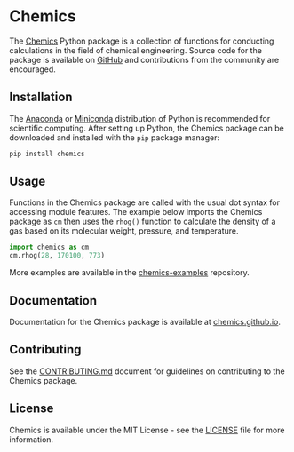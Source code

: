 # Chemics

The [Chemics][] Python package is a collection of functions for conducting
calculations in the field of chemical engineering. Source code for the package
is available on [GitHub][] and contributions from the community are encouraged.

## Installation

The [Anaconda][] or [Miniconda][] distribution of Python is recommended for
scientific computing. After setting up Python, the Chemics package can be
downloaded and installed with the `pip` package manager:

```bash
pip install chemics
```

## Usage

Functions in the Chemics package are called with the usual dot syntax for
accessing module features. The example below imports the Chemics package as `cm`
then uses the `rhog()` function to calculate the density of a gas based on its
molecular weight, pressure, and temperature.

```python
import chemics as cm
cm.rhog(28, 170100, 773)
```

More examples are available in the [chemics-examples][] repository.

## Documentation

Documentation for the Chemics package is available at
[chemics.github.io](https://chemics.github.io).

## Contributing

See the [CONTRIBUTING.md](CONTRIBUTING.md) document for guidelines on
contributing to the Chemics package.

## License

Chemics is available under the MIT License - see the [LICENSE](LICENSE) file for
more information.


[anaconda]: https://www.anaconda.com
[chemics]: https://pypi.org/project/chemics/
[chemics-examples]: https://github.com/chemics/chemics-examples
[github]: https://github.com/chemics/chemics
[miniconda]: https://conda.io/miniconda.html
